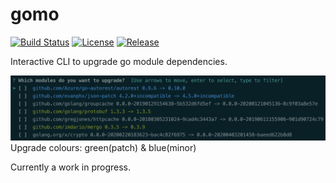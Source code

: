 # gomo

[![Build Status](https://travis-ci.com/frasercobb/gomo.svg?branch=master)](https://travis-ci.com/frasercobb/gomo)
[![License](https://img.shields.io/github/license/frasercobb/gomo)](/license)
[![Release](https://img.shields.io/github/v/release/frasercobb/gomo.svg)](https://github.com/frasercobb/gomo/releases/latest)

Interactive CLI to upgrade go module dependencies.

![Screenshot](example_output.png)
Upgrade colours: green(patch) & blue(minor)

Currently a work in progress.
